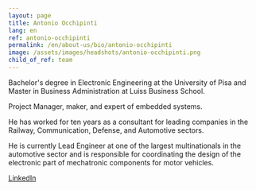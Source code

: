 ```yaml
---
layout: page
title: Antonio Occhipinti
lang: en
ref: antonio-occhipinti
permalink: /en/about-us/bio/antonio-occhipinti
image: /assets/images/headshots/antonio-occhipinti.png
child_of_ref: team
---
```


Bachelor's degree in Electronic Engineering at the University of Pisa and Master in Business Administration at Luiss Business School.

Project Manager, maker, and expert of embedded systems.

He has worked for ten years as a consultant for leading companies in the Railway, Communication, Defense, and Automotive sectors.

He is currently Lead Engineer at one of the largest multinationals in the automotive sector and is responsible for coordinating the design of the electronic part of mechatronic components for motor vehicles.

[LinkedIn](https://www.linkedin.com/in/antonio-occhipinti-09b26637/)

